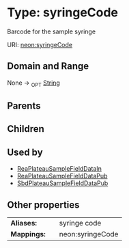 
# Type: syringeCode


Barcode for the sample syringe

URI: [neon:syringeCode](https://data.neonscience.org/syringeCode)


## Domain and Range

None ->  <sub>OPT</sub> [String](types/String.md)

## Parents


## Children


## Used by

 * [ReaPlateauSampleFieldDataIn](ReaPlateauSampleFieldDataIn.md)
 * [ReaPlateauSampleFieldDataPub](ReaPlateauSampleFieldDataPub.md)
 * [SbdPlateauSampleFieldDataPub](SbdPlateauSampleFieldDataPub.md)

## Other properties

|  |  |  |
| --- | --- | --- |
| **Aliases:** | | syringe code |
| **Mappings:** | | neon:syringeCode |

